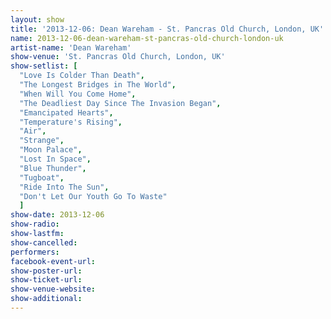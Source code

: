 ```yaml
---
layout: show
title: '2013-12-06: Dean Wareham - St. Pancras Old Church, London, UK'
name: 2013-12-06-dean-wareham-st-pancras-old-church-london-uk
artist-name: 'Dean Wareham'
show-venue: 'St. Pancras Old Church, London, UK'
show-setlist: [
  "Love Is Colder Than Death",
  "The Longest Bridges in The World",
  "When Will You Come Home",
  "The Deadliest Day Since The Invasion Began",
  "Emancipated Hearts",
  "Temperature's Rising",
  "Air",
  "Strange",
  "Moon Palace",
  "Lost In Space",
  "Blue Thunder",
  "Tugboat",
  "Ride Into The Sun",
  "Don't Let Our Youth Go To Waste"
  ]
show-date: 2013-12-06
show-radio: 
show-lastfm: 
show-cancelled: 
performers: 
facebook-event-url: 
show-poster-url: 
show-ticket-url: 
show-venue-website: 
show-additional: 
---
```


